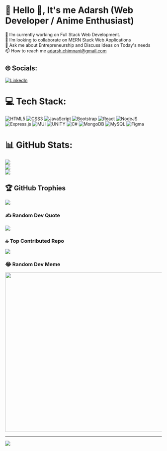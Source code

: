 # 💫 Hello 👋, It's me Adarsh (Web Developer / Anime Enthusiast)
🔭 I’m currently working on Full Stack Web Development.<br>👯 I’m looking to collaborate on MERN Stack Web Applications<br>💬 Ask me about Entrepreneurship and Discuss Ideas on Today's needs<br>📫 How to reach me adarsh.chimnani@gmail.com


## 🌐 Socials:
[![LinkedIn](https://img.shields.io/badge/LinkedIn-%230077B5.svg?logo=linkedin&logoColor=white)](https://linkedin.com/in/https://www.linkedin.com/in/adarshchimnani) 

# 💻 Tech Stack:
![HTML5](https://img.shields.io/badge/html5-%23E34F26.svg?style=plastic&logo=html5&logoColor=white) ![CSS3](https://img.shields.io/badge/css3-%231572B6.svg?style=plastic&logo=css3&logoColor=white) ![JavaScript](https://img.shields.io/badge/javascript-%23323330.svg?style=plastic&logo=javascript&logoColor=%23F7DF1E) ![Bootstrap](https://img.shields.io/badge/bootstrap-%23563D7C.svg?style=plastic&logo=bootstrap&logoColor=white) ![React](https://img.shields.io/badge/react-%2320232a.svg?style=plastic&logo=react&logoColor=%2361DAFB) ![NodeJS](https://img.shields.io/badge/node.js-6DA55F?style=plastic&logo=node.js&logoColor=white) ![Express.js](https://img.shields.io/badge/express.js-%23404d59.svg?style=plastic&logo=express&logoColor=%2361DAFB) ![MUI](https://img.shields.io/badge/MUI-%230081CB.svg?style=plastic&logo=material-ui&logoColor=white) ![UNITY](https://img.shields.io/badge/Unity-%2320232a.svg?style=plastic&logo=unity&logoColor=white) ![C#](https://img.shields.io/badge/c%23-%23239120.svg?style=plastic&logo=c-sharp&logoColor=white) ![MongoDB](https://img.shields.io/badge/MongoDB-%234ea94b.svg?style=plastic&logo=mongodb&logoColor=white) ![MySQL](https://img.shields.io/badge/mysql-%2300f.svg?style=plastic&logo=mysql&logoColor=white) 	![Figma](https://img.shields.io/badge/figma-%23F24E1E.svg?style=plastic&logo=figma&logoColor=white)
# 📊 GitHub Stats:
![](https://github-readme-stats.vercel.app/api?username=adarshchimnani&theme=slateorange&hide_border=false&include_all_commits=false&count_private=false)<br/>
![](https://github-readme-streak-stats.herokuapp.com/?user=adarshchimnani&theme=slateorange&hide_border=false)<br/>
![](https://github-readme-stats.vercel.app/api/top-langs/?username=adarshchimnani&theme=slateorange&hide_border=false&include_all_commits=false&count_private=false&layout=compact)

## 🏆 GitHub Trophies
![](https://github-profile-trophy.vercel.app/?username=adarshchimnani&theme=discord&no-frame=false&no-bg=true&margin-w=4)

### ✍️ Random Dev Quote
![](https://quotes-github-readme.vercel.app/api?type=horizontal&theme=radical)

### 🔝 Top Contributed Repo
![](https://github-contributor-stats.vercel.app/api?username=adarshchimnani&limit=5&theme=tokyonight&combine_all_yearly_contributions=true)

### 😂 Random Dev Meme
<img src="https://rm.up.railway.app/" width="512px"/>

---
[![](https://visitcount.itsvg.in/api?id=adarshchimnani&icon=0&color=2)](https://visitcount.itsvg.in)

<!-- Proudly created with GPRM ( https://gprm.itsvg.in ) -->
